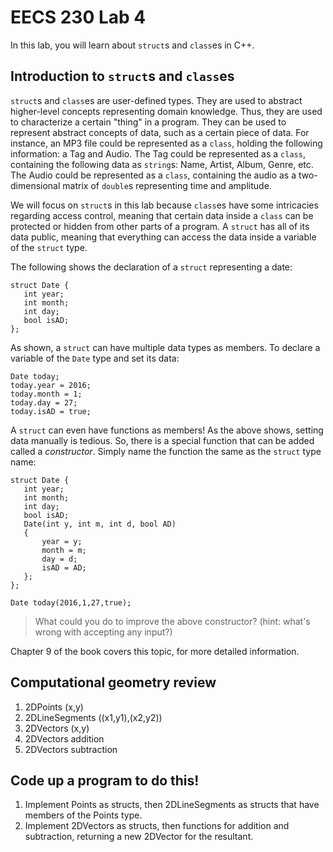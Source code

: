 # EECS 230 Lab 4

In this lab, you will learn about `struct`s and `class`es in C++.

## Introduction to `struct`s and `class`es

 `struct`s and `class`es are user-defined types. They are used to abstract higher-level concepts representing domain
 knowledge. Thus, they are used to characterize a certain "thing" in a program. They can be used to represent abstract
 concepts of data, such as a certain piece of data. For instance, an MP3 file could be represented as a `class`, holding
 the following information: a Tag and Audio. The Tag could be represented as a `class`, containing the following
 data as `string`s: Name, Artist, Album, Genre, etc. The Audio could be represented as a `class`, containing the audio as a
 two-dimensional matrix of `double`s representing time and amplitude.
 
 We will focus on `struct`s in this lab because `class`es have some intricacies regarding access control, meaning that
  certain data inside a `class` can be protected or hidden from other parts of a program. A `struct` has all of its data
  public, meaning that everything can access the data inside a variable of the `struct` type. 
  
 The following shows the declaration of a `struct` representing a date:
 ```
 struct Date {
    int year;
    int month;
    int day;
    bool isAD;
 };
 ```
 As shown, a `struct` can have multiple data types as members. To declare a variable of the `Date` type and set its data:
 ``` 
 Date today;
 today.year = 2016;
 today.month = 1;
 today.day = 27;
 today.isAD = true;
 ```
 
 A `struct` can even have functions as members! As the above shows, setting data manually is tedious. So, there is a
 special function that can be added called a *constructor*. Simply name the function the same as the `struct` type name:
 ```
 struct Date {
    int year;
    int month;
    int day;
    bool isAD;
    Date(int y, int m, int d, bool AD)
    {
        year = y;
        month = m;
        day = d;
        isAD = AD;
    };
 };
 
 Date today(2016,1,27,true);
 ```
 
 > What could you do to improve the above constructor? (hint: what's wrong with accepting any input?)
 
 Chapter 9 of the book covers this topic, for more detailed information.

## Computational geometry review
1. 2DPoints (x,y)
2. 2DLineSegments ((x1,y1),(x2,y2))
3. 2DVectors (x,y)
4. 2DVectors addition
5. 2DVectors subtraction

## Code up a program to do this!

1. Implement Points as structs, then 2DLineSegments as structs that have members of the Points type.
2. Implement 2DVectors as structs, then functions for addition and subtraction, returning a new 2DVector for the resultant.
